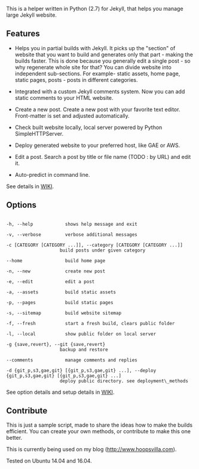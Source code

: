 This is a helper written in Python (2.7) for Jekyll, that helps you manage large Jekyll website.

## Features

* Helps you in partial builds with Jekyll. It picks up the "section" of website that you want to build and generates only that part - making the builds faster. This is done because you generally edit a single post - so why regenerate whole site for that? You can divide website into independent sub-sections. For example- static assets, home page, static pages, posts - posts in different categories.

* Integrated with a custom Jekyll comments system. Now you can add static comments to your HTML website.

* Create a new post. Create a new post with your favorite text editor. Front-matter is set and adjusted automatically.

* Check built website locally, local server powered by Python SimpleHTTPServer.

* Deploy generated website to your preferred host, like GAE or AWS.

* Edit a post. Search a post by title or file name (TODO : by URL) and edit it.

* Auto-predict in command line.

See details in [WIKI](https://github.com/sidvishnoi/jekyll_helper/wiki).

## Options

```

-h, --help            shows help message and exit

-v, --verbose         verbose additional messages

-c [CATEGORY [CATEGORY ...]], --category [CATEGORY [CATEGORY ...]]
                    build posts under given category

--home                build home page

-n, --new             create new post

-e, --edit            edit a post

-a, --assets          build static assets

-p, --pages           build static pages

-s, --sitemap         build website sitemap

-f, --fresh           start a fresh build, clears public folder

-l, --local           show public folder on local server

-g {save,revert}, --git {save,revert}
                    backup and restore

--comments            manage comments and replies

-d {git_p,s3,gae,git} [{git_p,s3,gae,git} ...], --deploy {git_p,s3,gae,git} [{git_p,s3,gae,git} ...]
                    deploy public directory. see deployment\_methods
```

See option details and setup details in [WIKI](https://github.com/sidvishnoi/jekyll_helper/wiki).

## Contribute

This is just a sample script, made to share the ideas how to make the builds efficient. You can create your own methods, or contribute to make this one better.

This is currently being used on my blog (http://www.hoopsvilla.com).

Tested on Ubuntu 14.04 and 16.04.
